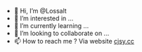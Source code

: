 - 👋 Hi, I’m @Lossalt
- 👀 I’m interested in ...
- 🌱 I’m currently learning ...
- 💞️ I’m looking to collaborate on ...
- 📫 How to reach me ? Via website [cjsy.cc](https://cjsy.cc/)

<!---
Lossalt/Lossalt is a ✨ special ✨ repository because its `README.md` (this file) appears on your GitHub profile.
You can click the Preview link to take a look at your changes.
--->

